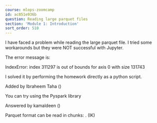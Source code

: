 ```yaml
---
course: mlops-zoomcamp
id: ac851e936b
question: Reading large parquet files
section: 'Module 1: Introduction'
sort_order: 510
---
```


I have faced a problem while reading the large parquet file. I tried some workarounds but they were NOT successful with Jupyter.

The error message is:

IndexError: index 311297 is out of bounds for axis 0 with size 131743

I solved it by performing the homework directly as a python script.

Added by Ibraheem Taha ()

You can try using the Pyspark library

Answered by kamaldeen ()

Parquet format can be read in chunks: . (IK)

